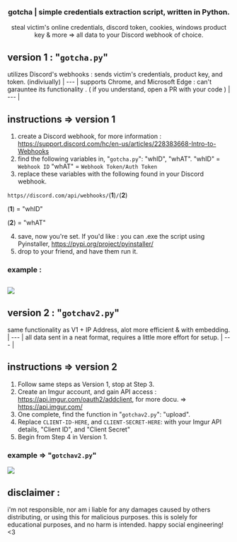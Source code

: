   <h3 align="center">gotcha | simple credentials extraction script, written in Python.</h3>
  <p align="center">
    steal victim's online credentials, discord token, cookies, windows product key & more => all data to your Discord webhook of choice.
  
## version 1 : "`gotcha.py`"

utilizes Discord's webhooks : sends victim's credentials, product key, and token. (indiviually)
| --- |
supports Chrome, and Microsoft Edge : can't garauntee its functionality .
( if you understand, open a PR with your code )
| --- |
## instructions => version 1

1. create a Discord webhook, for more information : https://support.discord.com/hc/en-us/articles/228383668-Intro-to-Webhooks
2. find the following variables in, "`gotcha.py`": "whID", "whAT".
"whID" = `Webhook ID`
"whAT" = `Webhook Token/Auth Token`
3. replace these variables with the following found in your Discord webhook.

`https//discord.com/api/webhooks/`(**1**)`/`(**2**)

(**1**) = "whID"

(**2**) = "whAT"

4. save, now you're set. If you'd like : you can .exe the script using Pyinstaller, https://pypi.org/project/pyinstaller/
5. drop to your friend, and have them run it.

### example :
![](https://cdn.discordapp.com/attachments/796598097986715668/797299038536990760/example.png)
---------------------------------------------------

## version 2 : "`gotchav2.py`"
same functionality as V1 + IP Address, alot more efficient & with embedding.
| --- |
all data sent in a neat format, requires a little more effort for setup.
| --- |

## instructions => version 2

1. Follow same steps as Version 1, stop at Step 3.
2. Create an Imgur account, and gain API access : https://api.imgur.com/oauth2/addclient, for more docu. => https://api.imgur.com/
3. One complete, find the function in "`gotchav2.py`": "upload".
4. Replace `CLIENT-ID-HERE`, and `CLIENT-SECRET-HERE`: with your Imgur API details, "Client ID", and "Client Secret"
5. Begin from Step 4 in Version 1.

### example => "`gotchav2.py`"
![](https://cdn.discordapp.com/attachments/799822588296691752/800068801412202516/Capture.PNG)

## disclaimer : 
i'm not responsible, nor am i liable for any damages caused by others distributing, or using this for malicious purposes.
this is solely for educational purposes, and no harm is intended.
happy social engineering! <3
